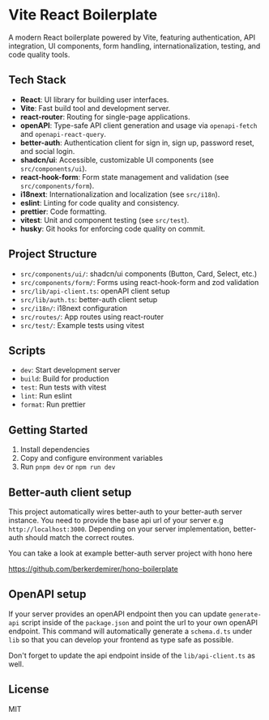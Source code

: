 # Vite React Boilerplate

A modern React boilerplate powered by Vite, featuring authentication, API integration, UI components, form handling, internationalization, testing, and code quality tools.

## Tech Stack

- **React**: UI library for building user interfaces.
- **Vite**: Fast build tool and development server.
- **react-router**: Routing for single-page applications.
- **openAPI**: Type-safe API client generation and usage via `openapi-fetch` and `openapi-react-query`.
- **better-auth**: Authentication client for sign in, sign up, password reset, and social login.
- **shadcn/ui**: Accessible, customizable UI components (see `src/components/ui`).
- **react-hook-form**: Form state management and validation (see `src/components/form`).
- **i18next**: Internationalization and localization (see `src/i18n`).
- **eslint**: Linting for code quality and consistency.
- **prettier**: Code formatting.
- **vitest**: Unit and component testing (see `src/test`).
- **husky**: Git hooks for enforcing code quality on commit.

## Project Structure

- `src/components/ui/`: shadcn/ui components (Button, Card, Select, etc.)
- `src/components/form/`: Forms using react-hook-form and zod validation
- `src/lib/api-client.ts`: openAPI client setup
- `src/lib/auth.ts`: better-auth client setup
- `src/i18n/`: i18next configuration
- `src/routes/`: App routes using react-router
- `src/test/`: Example tests using vitest

## Scripts

- `dev`: Start development server
- `build`: Build for production
- `test`: Run tests with vitest
- `lint`: Run eslint
- `format`: Run prettier

## Getting Started

1. Install dependencies
2. Copy and configure environment variables
3. Run `pnpm dev` or `npm run dev`

## Better-auth client setup

This project automatically wires better-auth to your better-auth server instance. You need to provide the base api url of your server e.g `http://localhost:3000`. Depending on your server implementation, better-auth should match the correct routes.

You can take a look at example better-auth server project with hono here

https://github.com/berkerdemirer/hono-boilerplate

## OpenAPI setup

If your server provides an openAPI endpoint then you can update `generate-api` script inside of the `package.json` and point the url to your own openAPI endpoint. This command will automatically generate a `schema.d.ts` under `lib` so that you can develop your frontend as type safe as possible.

Don't forget to update the api endpoint inside of the `lib/api-client.ts` as well.

## License

MIT
